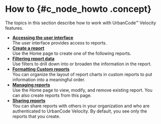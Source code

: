 # How to {#c_node_howto .concept}

The topics in this section describe how to work with UrbanCode™ Velocity features.

-   **[Accessing the user interface](../../com.ibm.insights.doc/topics/t_ui_access.md)**  
The user interface provides access to reports.
-   **[Create a report](../../com.ibm.insights.doc/topics/t_report_create.md)**  
Use the Home page to create one of the following reports.
-   **[Filtering report data](../../com.ibm.insights.doc/topics/t_filter_data.md)**  
Use filters to drill down into or broaden the information in the report.
-   **[Formatting Custom reports](../../com.ibm.insights.doc/topics/t_reports_format.md)**  
You can organize the layout of report charts in custom reports to put information into a meaningful order.
-   **[Managing reports](../../com.ibm.insights.doc/topics/t_report_manage.md)**  
Use the Home page to view, modify, and remove existing report. You can also create reports from this page.
-   **[Sharing reports](../../com.ibm.insights.doc/topics/t_reports_share.md)**  
You can share reports with others in your organization and who are authenticated to UrbanCode Velocity. By default, you see only the reports that you create.

